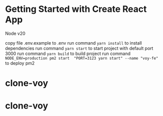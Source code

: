 # Getting Started with Create React App

Node v20

copy file .env.example to .env
run command `yarn install` to install dependencies
run command `yarn start` to start project with default port 3000
run command `yarn build` to build project
run command `NODE_ENV=production pm2 start  "PORT=3123 yarn start" --name "voy-fe"` to deploy pm2
# clone-voy
# clone-voy
